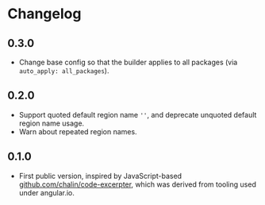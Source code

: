 # Changelog

## 0.3.0

- Change base config so that the builder applies to all packages
  (via `auto_apply: all_packages`).

## 0.2.0

- Support quoted default region name `''`, and deprecate
  unquoted default region name usage.
- Warn about repeated region names.

## 0.1.0

- First public version, inspired by JavaScript-based
  [github.com/chalin/code-excerpter](https://github.com/chalin/code-excerpter),
  which was derived from tooling used under angular.io.
  
